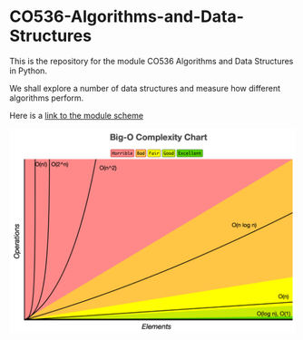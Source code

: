 # CO536-Algorithms-and-Data-Structures
This is the repository for the module CO536 Algorithms and Data Structures in Python.

We shall explore a number of data structures and measure how different algorithms perform.

Here is a [link to the module scheme](https://github.com/NicholasDay1992/CO536-Algorithms-and-Data-Structures/wiki/Module-Scheme)

![Big O notation](https://github.com/NicholasDay1992/CO536-Algorithms-and-Data-Structures/blob/main/images/Big%20O%20Diagram.jpg)
